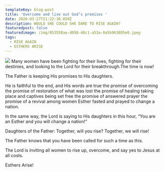 ```yaml
---
templateKey: blog-post
title: 'Overcome and live out God’s promises '
date: 2020-03-27T21:22:30.050Z
description: WOULD SHE COULD SHE DARE TO RISE AGAIN?
featuredpost: false
featuredimage: /img/853558aa-d058-48c1-a53a-9a5b963885e0.jpeg
tags:
  - RISE AGAIN
  - ESTHERS ARISE
---
```

![](/img/853558aa-d058-48c1-a53a-9a5b963885e0.jpeg)
Many women have been fighting for their lives, fighting for their destinies, and looking to the Lord for their breakthrough.The time is now!

The Father is keeping His promises to His daughters. 

He is faithful to the end, and His words are true the promise of overcoming the promise of restoration of what was lost the promise of healing taking place and captives being set free  the promise of answered prayer the promise of a revival among women Esther fasted and prayed to change a nation. 

In the same way, the Lord is saying to His daughters in this hour, “You are an Esther and you will change a nation!”

Daughters of the Father: Together, will you rise?  Together, we will rise!

The Father knows that you have been called for such a time as this.

The Lord is inviting all women to rise up, overcome, and say yes to Jesus at all costs.  

Esthers Arise!
